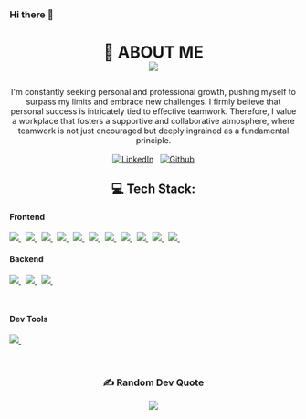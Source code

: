 ### Hi there 👋
# <p align="center"> :rocket: ABOUT ME <br>[![](https://visitcount.itsvg.in/api?id=NahuelArtero&label=Profile%20Views&color=8&icon=0&pretty=true)](https://visitcount.itsvg.in)</p>
<p align="center">I'm constantly seeking personal and professional growth, pushing myself to surpass my limits and embrace new challenges. I firmly believe that personal success is intricately tied to effective teamwork. Therefore, I value a workplace that fosters a supportive and collaborative atmosphere, where teamwork is not just encouraged but deeply ingrained as a fundamental principle.</p>
<p align="center">
  <a href="https://www.linkedin.com/in/arteronahuel/" target"blank"><img align="center" src="https://img.shields.io/badge/linkedin-0077B5.svg?&style=for-the-badge&logo=linkedin&logoColor=white" alt="LinkedIn" /></a>&nbsp;&nbsp;
  <a href="https://github.com/NahuelArtero" target"blank"><img align="center" src="https://img.shields.io/badge/github-181717.svg?&style=for-the-badge&logo=github" alt="Github" /></a>
</p>

<h2 align="center">💻 Tech Stack:</h2>
<h4>Frontend</h4>
<p>
  <a href='https://developer.mozilla.org/en-US/docs/Web/Guide/HTML/HTML5'>
    <img src="https://img.shields.io/badge/html5-e34f26.svg?&style=for-the-badge&logo=html5&logoColor=white" />
  </a>
  &nbsp;
  <a href='https://developer.mozilla.org/en-US/docs/Web/CSS'>
    <img src="https://img.shields.io/badge/css3-1572B6.svg?&style=for-the-badge&logo=css3&logoColor=white" />
  </a>
  &nbsp;
  <a href='https://sass-lang.com/'>
    <img src="https://img.shields.io/badge/sass-cc6699.svg?&style=for-the-badge&logo=sass&logoColor=white" />
  </a>
  &nbsp;
  <a href='https://developer.mozilla.org/en-US/docs/Web/JavaScript/Guide'>
    <img src="https://img.shields.io/badge/javascript-F7DF1E.svg?&style=for-the-badge&logo=javascript&logoColor=black" />
  </a>
  &nbsp;
  <a href='https://www.typescriptlang.org/'>
    <img src="https://img.shields.io/badge/typescript-007ACC.svg?&style=for-the-badge&logo=typescript&logoColor=white" />
  </a>
    &nbsp;
  <a href='https://https://es.react.dev/'>
    <img src="https://img.shields.io/badge/react-1572B6.svg?&style=for-the-badge&logo=react&logoColor=white" />
  </a>
  &nbsp;
    <a href='https://nextjs.org/'>
    <img src="https://img.shields.io/badge/nextjs-000000.svg?style=for-the-badge&logo=next.js&logoColor=white" />
  </a>
  &nbsp;
  <a href='https://angular.io/'>
    <img src="https://img.shields.io/badge/angular-%23DD0031.svg?style=for-the-badge&logo=angular&logoColor=white" />
  </a>
  &nbsp;
  <a href='https://redux.js.org/'>
    <img src="https://img.shields.io/badge/Redux-764abc.svg?style=for-the-badge&logo=redux&logoColor=white" />
  </a>
  &nbsp;
  <a href='https://getbootstrap.com/'>
    <img src="https://img.shields.io/badge/bootstrap-%23563D7C.svg?style=for-the-badge&logo=bootstrap&logoColor=white" />
  </a>
  &nbsp;
  <a href='https://jquery.com/'>
    <img src="https://img.shields.io/badge/jquery-%230769AD.svg?style=for-the-badge&logo=jquery&logoColor=white" />
  </a>
  &nbsp;
</p>

<h4>Backend</h4>
<p>
  <a href='https://firebase.google.com/'>
    <img src="https://img.shields.io/badge/firebase-%23039BE5.svg?style=for-the-badge&logo=firebase" />
  </a>
  &nbsp;
  <a href='https://nodejs.org/'>
    <img src="https://img.shields.io/badge/node.js-6DA55F?style=for-the-badge&logo=node.js&logoColor=white" />
  </a>
  &nbsp;
  <a href='https://expressjs.com/'>
    <img src="https://img.shields.io/badge/express.js-%23404d59.svg?style=for-the-badge&logo=express&logoColor=%2361DAFB" />
  </a>
  &nbsp;
</p><br>


<h4>Dev Tools</h4>
<p>
  <a href='https://git-scm.com/' text->
    <img src='https://img.shields.io/badge/git-F05032?logo=git&style=for-the-badge&logoColor=white' />
  </a>
  &nbsp;
</p><br>

<h3 align="center">✍️ Random Dev Quote</h3>
<p align="center">
  <img src="https://quotes-github-readme.vercel.app/api?type=horizontal&theme=radical" />
</p>
